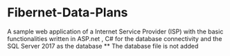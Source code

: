 # Fibernet-Data-Plans


A sample web application of a Internet Service Provider (ISP) with the basic functionalities written in ASP.net , C# for the database connectivity and the SQL Server 2017 as the database
  ** The database file is not added

